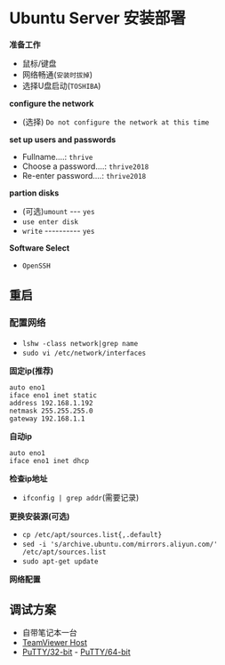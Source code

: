# Ubuntu Server 安装部署

**准备工作**

* 鼠标/键盘
* 网络畅通(`安装时拔掉`)
* 选择U盘启动(`TOSHIBA`)

**configure the network**

* (选择) `Do not configure the network at this time`

**set up users and passwords**

* Fullname....: `thrive`
* Choose a password....: `thrive2018`
* Re-enter password....: `thrive2018`


**partion disks**

* (可选)`umount` --- `yes`
* `use enter disk`
* `write` ---------- `yes`

**Software Select**

* `OpenSSH`


## 重启


### 配置网络

* `lshw -class network|grep name`
* `sudo vi /etc/network/interfaces`


**固定ip(推荐)**

```
auto eno1 
iface eno1 inet static 
address 192.168.1.192 
netmask 255.255.255.0 
gateway 192.168.1.1
```

**自动ip**

```
auto eno1 
iface eno1 inet dhcp 
```

**检查ip地址**

* `ifconfig | grep addr`(需要记录)


**更换安装源(可选)**

* `cp /etc/apt/sources.list{,.default}`
* `sed -i 's/archive.ubuntu.com/mirrors.aliyun.com/' /etc/apt/sources.list`
* `sudo apt-get update`


**网络配置**





## 调试方案

* 自带笔记本一台
* [TeamViewer Host](https://download.teamviewer.com/download/TeamViewer_Host_Setup.exe)
* [PuTTY/32-bit](https://the.earth.li/~sgtatham/putty/latest/w32/putty.exe)  -  [PuTTY/64-bit](https://the.earth.li/~sgtatham/putty/latest/w64/putty.exe)